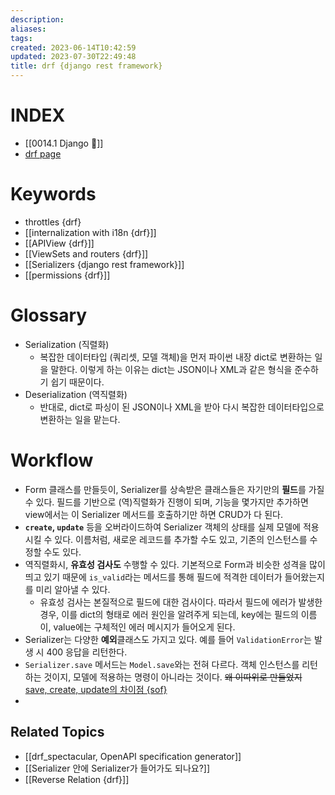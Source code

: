 ```yaml
---
description:
aliases: 
tags: 
created: 2023-06-14T10:42:59
updated: 2023-07-30T22:49:48
title: drf {django rest framework}
---
```


# INDEX

- [[0014.1 Django 🎈]]
- [drf page](https://www.django-rest-framework.org/)

# Keywords

- throttles {drf}
- [[internalization with i18n {drf}]]
- [[APIView {drf}]]
- [[ViewSets and routers {drf}]]
- [[Serializers {django rest framework}]]
- [[permissions {drf}]]

# Glossary

- Serialization (직렬화)
	- 복잡한 데이터타입 (쿼리셋, 모델 객체)을 먼저 파이썬 내장 dict로 변환하는 일을 말한다. 이렇게 하는 이유는 dict는 JSON이나 XML과 같은 형식을 준수하기 쉽기 때문이다.
- Deserialization (역직렬화)
	- 반대로, dict로 파싱이 된 JSON이나 XML을 받아 다시 복잡한 데이터타입으로 변환하는 일을 맡는다.
 

# Workflow

- Form 클래스를 만들듯이, Serializer를 상속받은 클래스들은 자기만의 **필드**를 가질 수 있다. 필드를 기반으로 (역)직렬화가 진행이 되며, 기능을 몇가지만 추가하면 view에서는 이 Serializer 메서드를 호출하기만 하면 CRUD가 다 된다.
- **`create`, `update`** 등을 오버라이드하여 Serializer 객체의 상태를 실제 모델에 적용시킬 수 있다. 이름처럼, 새로운 레코드를 추가할 수도 있고, 기존의 인스턴스를 수정할 수도 있다.
- 역직렬화시, **유효성 검사도** 수행할 수 있다. 기본적으로 Form과 비슷한 성격을 많이 띄고 있기 때문에 `is_valid`라는 메서드를 통해 필드에 적격한 데이터가 들어왔는지를 미리 알아낼 수 있다.
	- 유효성 검사는 본질적으로 필드에 대한 검사이다. 따라서 필드에 에러가 발생한 경우, 이를 dict의 형태로 에러 원인을 알려주게 되는데, key에는 필드의 이름이, value에는 구체적인 에러 메시지가 들어오게 된다. 
- Serializer는 다양한 **예외**클래스도 가지고 있다. 예를 들어 `ValidationError`는 발생 시 400 응답을 리턴한다.
- `Serializer.save` 메서드는 `Model.save`와는 전혀 다르다. 객체 인스턴스를 리턴하는 것이지, 모델에 적용하는 명령이 아니라는 것이다. ~~왜 이따위로 만들었지~~ [save, create, update의 차이점 {sof}](https://stackoverflow.com/questions/45100515/what-is-the-different-between-save-create-and-update-in-django-rest-fram)
- 

## Related Topics

- [[drf_spectacular, OpenAPI specification generator]]
- [[Serializer 안에 Serializer가 들어가도 되나요?]]
- [[Reverse Relation {drf}]]

